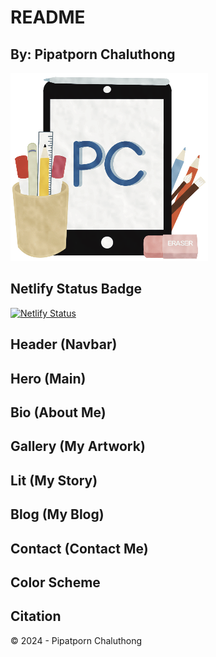 # README

## By: Pipatporn Chaluthong 
<img src="img/logo-favicon.png" alt="A new logo." />

## Netlify Status Badge

[![Netlify Status](https://api.netlify.com/api/v1/badges/18ed1883-1e02-46d3-bbe6-9480a26656b1/deploy-status)](https://app.netlify.com/sites/about-me-npcha/deploys)

## Header (Navbar)

## Hero (Main)

## Bio (About Me)

## Gallery (My Artwork)

## Lit (My Story)

## Blog (My Blog)

## Contact (Contact Me)

## Color Scheme

## Citation



© 2024 - Pipatporn Chaluthong
